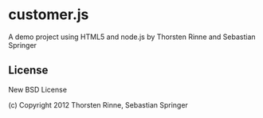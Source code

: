 # customer.js

A demo project using HTML5 and node.js by Thorsten Rinne and Sebastian Springer

## License

New BSD License

(c) Copyright 2012 Thorsten Rinne, Sebastian Springer

